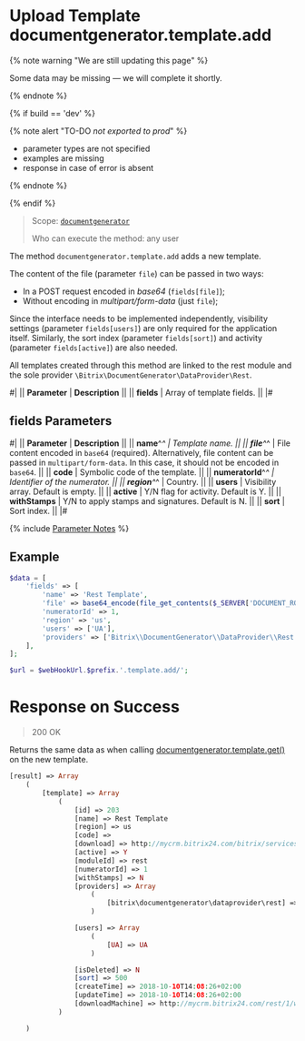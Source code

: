 # Upload Template documentgenerator.template.add

{% note warning "We are still updating this page" %}

Some data may be missing — we will complete it shortly.

{% endnote %}

{% if build == 'dev' %}

{% note alert "TO-DO _not exported to prod_" %}

- parameter types are not specified
- examples are missing
- response in case of error is absent

{% endnote %}

{% endif %}

> Scope: [`documentgenerator`](../../scopes/permissions.md)
>
> Who can execute the method: any user

The method `documentgenerator.template.add` adds a new template.

The content of the file (parameter `file`) can be passed in two ways:
- In a POST request encoded in *base64* (`fields[file]`);
- Without encoding in *multipart/form-data* (just `file`);

Since the interface needs to be implemented independently, visibility settings (parameter `fields[users]`) are only required for the application itself. Similarly, the sort index (parameter `fields[sort]`) and activity (parameter `fields[active]`) are also needed.

All templates created through this method are linked to the rest module and the sole provider `\Bitrix\DocumentGenerator\DataProvider\Rest`.

#|
|| **Parameter** | **Description** ||
|| **fields** | Array of template fields. ||
|#

## fields Parameters

#|
|| **Parameter** | **Description** ||
|| **name**^*^ | Template name. ||
|| **file**^*^ | File content encoded in `base64` (required). Alternatively, file content can be passed in `multipart/form-data`. In this case, it should not be encoded in `base64`. ||
|| **code** | Symbolic code of the template. ||
|| **numeratorId**^*^ | Identifier of the numerator. ||
|| **region**^*^ | Country. ||
|| **users** | Visibility array. Default is empty. ||
|| **active** | Y/N flag for activity. Default is Y. ||
|| **withStamps** | Y/N to apply stamps and signatures. Default is N. ||
|| **sort** | Sort index. ||
|#

{% include [Parameter Notes](../../../_includes/required.md) %}

## Example

```php
$data = [
    'fields' => [
        'name' => 'Rest Template',
        'file' => base64_encode(file_get_contents($_SERVER['DOCUMENT_ROOT'].'/upload/rest_template.docx')),
        'numeratorId' => 1,
        'region' => 'us',
        'users' => ['UA'],
        'providers' => ['Bitrix\\DocumentGenerator\\DataProvider\\Rest'],
    ],
];

$url = $webHookUrl.$prefix.'.template.add/';
```

# Response on Success

> 200 OK

Returns the same data as when calling [documentgenerator.template.get()](./document-generator-template-get.md) on the new template.

```php
[result] => Array
    (
        [template] => Array
            (
                [id] => 203
                [name] => Rest Template
                [region] => us
                [code] =>
                [download] => http://mycrm.bitrix24.com/bitrix/services/main/ajax.php?action=documentgenerator.template.download&id=203&ts=1539173306
                [active] => Y
                [moduleId] => rest
                [numeratorId] => 1
                [withStamps] => N
                [providers] => Array
                    (
                        [bitrix\documentgenerator\dataprovider\rest] => bitrix\documentgenerator\dataprovider\rest
                    )

                [users] => Array
                    (
                        [UA] => UA
                    )

                [isDeleted] => N
                [sort] => 500
                [createTime] => 2018-10-10T14:08:26+02:00
                [updateTime] => 2018-10-10T14:08:26+02:00
                [downloadMachine] => http://mycrm.bitrix24.com/rest/1/webhookkey/documentgenerator.template.download/?token=documentgenerator%7CYWN0a // here is a long link
            )

    )
```